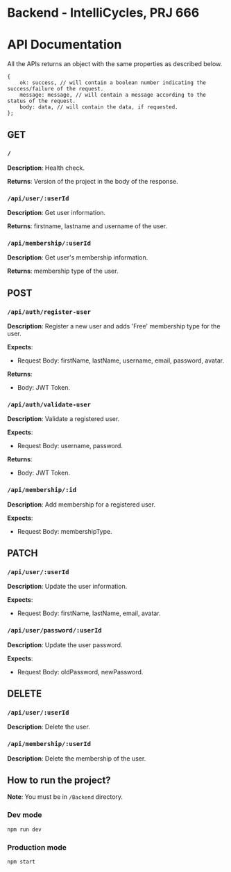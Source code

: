 # Backend - IntelliCycles, PRJ 666

# API Documentation

All the APIs returns an object with the same properties as described below.

```
{
    ok: success, // will contain a boolean number indicating the success/failure of the request.
    message: message, // will contain a message according to the status of the request.
    body: data, // will contain the data, if requested.
};
```

## GET

### `/`

**Description**: Health check.

**Returns**: Version of the project in the body of the response.

### `/api/user/:userId`

**Description**: Get user information.

**Returns**: firstname, lastname and username of the user.

### `/api/membership/:userId`

**Description**: Get user's membership information.

**Returns**: membership type of the user.

## POST

### `/api/auth/register-user`

**Description**: Register a new user and adds 'Free' membership type for the user.

**Expects**:

- Request Body: firstName, lastName, username, email, password, avatar.

**Returns**:

- Body: JWT Token.

### `/api/auth/validate-user`

**Description**: Validate a registered user.

**Expects**:

- Request Body: username, password.

**Returns**:

- Body: JWT Token.

### `/api/membership/:id`

**Description**: Add membership for a registered user.

**Expects**:

- Request Body: membershipType.

## PATCH

### `/api/user/:userId`

**Description**: Update the user information.

**Expects**:

- Request Body: firstName, lastName, email, avatar.

### `/api/user/password/:userId`

**Description**: Update the user password.

**Expects**:

- Request Body: oldPassword, newPassword.

## DELETE

### `/api/user/:userId`

**Description**: Delete the user.

### `/api/membership/:userId`

**Description**: Delete the membership of the user.

## How to run the project?

**Note**: You must be in `/Backend` directory.

### Dev mode

```bash
npm run dev
```

### Production mode

```bash
npm start
```
